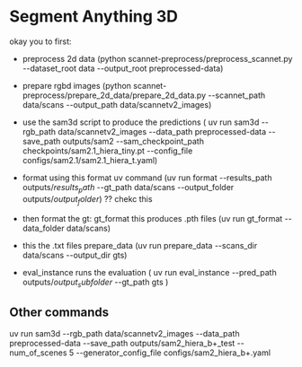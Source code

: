 # Segment Anything 3D

okay you to first:
- preprocess 2d data (python scannet-preprocess/preprocess_scannet.py --dataset_root data --output_root preprocessed-data)
- prepare rgbd images (python scannet-preprocess/prepare_2d_data/prepare_2d_data.py --scannet_path data/scans --output_path data/scannetv2_images)

- use the sam3d script to produce the predictions ( uv run sam3d --rgb_path data/scannetv2_images --data_path preprocessed-data --save_path outputs/sam2 --sam_checkpoint_path checkpoints/sam2.1_hiera_tiny.pt --config_file configs/sam2.1/sam2.1_hiera_t.yaml)
- format using this format uv command (uv run format --results_path outputs/${results_path}$ --gt_path data/scans --output_folder outputs/${output_folder}$) ?? chekc this 


- then format the gt: gt_format this produces .pth files (uv run gt_format --data_folder data/scans)
- this the .txt files prepare_data (uv run prepare_data --scans_dir data/scans --output_dir gts)

- eval_instance runs the evaluation ( uv run eval_instance --pred_path outputs/${output_subfolder}$  --gt_path gts )


## Other commands

uv run sam3d --rgb_path data/scannetv2_images --data_path preprocessed-data --save_path outputs/sam2_hiera_b+_test --num_of_scenes 5 --generator_config_file configs/sam2_hiera_b+.yaml